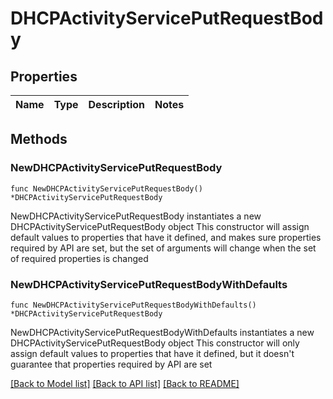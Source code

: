 # DHCPActivityServicePutRequestBody

## Properties

Name | Type | Description | Notes
------------ | ------------- | ------------- | -------------

## Methods

### NewDHCPActivityServicePutRequestBody

`func NewDHCPActivityServicePutRequestBody() *DHCPActivityServicePutRequestBody`

NewDHCPActivityServicePutRequestBody instantiates a new DHCPActivityServicePutRequestBody object
This constructor will assign default values to properties that have it defined,
and makes sure properties required by API are set, but the set of arguments
will change when the set of required properties is changed

### NewDHCPActivityServicePutRequestBodyWithDefaults

`func NewDHCPActivityServicePutRequestBodyWithDefaults() *DHCPActivityServicePutRequestBody`

NewDHCPActivityServicePutRequestBodyWithDefaults instantiates a new DHCPActivityServicePutRequestBody object
This constructor will only assign default values to properties that have it defined,
but it doesn't guarantee that properties required by API are set


[[Back to Model list]](../README.md#documentation-for-models) [[Back to API list]](../README.md#documentation-for-api-endpoints) [[Back to README]](../README.md)


